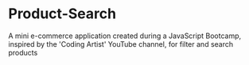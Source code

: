 # Product-Search
A mini e-commerce application created during a JavaScript Bootcamp, inspired by the 'Coding Artist' YouTube channel, for filter and search products